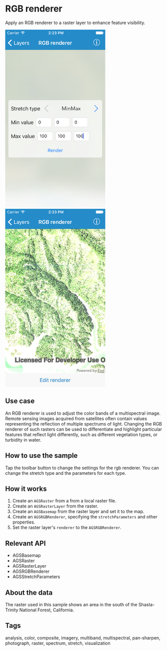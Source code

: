 # RGB renderer

Apply an RGB renderer to a raster layer to enhance feature visibility.

![RGB renderer settings](rgb-renderer-1.png)
![RGB renderer edited](rgb-renderer-2.png)

## Use case

An RGB renderer is used to adjust the color bands of a multispectral image. Remote sensing images acquired from satellites often contain values representing the reflection of multiple spectrums of light. Changing the RGB renderer of such rasters can be used to differentiate and highlight particular features that reflect light differently, such as different vegetation types, or turbidity in water.

## How to use the sample

Tap the toolbar button to change the settings for the rgb renderer. You can change the stretch type and the parameters for each type.

## How it works

1. Create an `AGSRaster` from a from a local raster file.
2. Create an `AGSRasterLayer` from the raster.
3. Create an `AGSBasemap` from the raster layer and set it to the map.
4. Create an `AGSRGBRenderer`, specifying the `stretchParameters` and other properties.
5. Set the raster layer's `renderer` to the `AGSRGBRenderer`.

## Relevant API

* AGSBasemap
* AGSRaster
* AGSRasterLayer
* AGSRGBRenderer
* AGSStretchParameters

## About the data

The raster used in this sample shows an area in the south of the Shasta-Trinity National Forest, California.

## Tags

analysis, color, composite, imagery, multiband, multispectral, pan-sharpen, photograph, raster, spectrum, stretch, visualization
